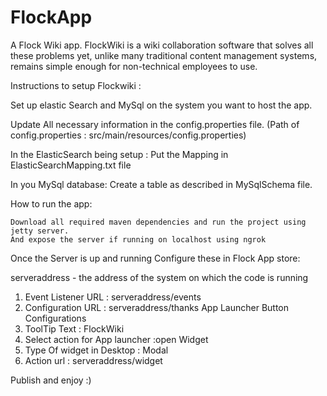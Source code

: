 # FlockApp
A Flock Wiki app. FlockWiki is a wiki collaboration software that solves all these problems yet, unlike many traditional content management systems, remains simple enough for non-technical employees to use.

Instructions to setup Flockwiki :

Set up elastic Search and MySql on the system you want to host the app.

Update All necessary information in the config.properties file. (Path of config.properties : src/main/resources/config.properties)

In the ElasticSearch being setup :
 Put the Mapping in ElasticSearchMapping.txt file

In you MySql database:
 Create a table as described in MySqlSchema file.

How to run the app:

    Download all required maven dependencies and run the project using jetty server.
    And expose the server if running on localhost using ngrok

Once the Server is up and running Configure these in Flock App store:

serveraddress - the address of the system on which the code is running

1. Event Listener URL : serveraddress/events
2. Configuration URL : serveraddress/thanks
App Launcher Button Configurations
3. ToolTip Text : FlockWiki
4. Select action for App launcher :open Widget
5. Type Of widget in Desktop : Modal
6. Action url : serveraddress/widget

Publish and enjoy :)






